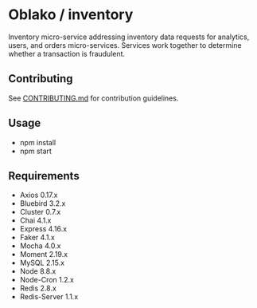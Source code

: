 # Oblako / inventory

Inventory micro-service addressing inventory data requests for analytics, users, and orders micro-services. Services work together to determine whether a transaction is fraudulent.

## Contributing

See [CONTRIBUTING.md](CONTRIBUTING.md) for contribution guidelines.

## Usage

- npm install
- npm start

## Requirements

- Axios 0.17.x
- Bluebird 3.2.x
- Cluster 0.7.x
- Chai 4.1.x
- Express 4.16.x
- Faker 4.1.x
- Mocha 4.0.x
- Moment 2.19.x
- MySQL 2.15.x
- Node 8.8.x
- Node-Cron 1.2.x
- Redis 2.8.x
- Redis-Server 1.1.x



